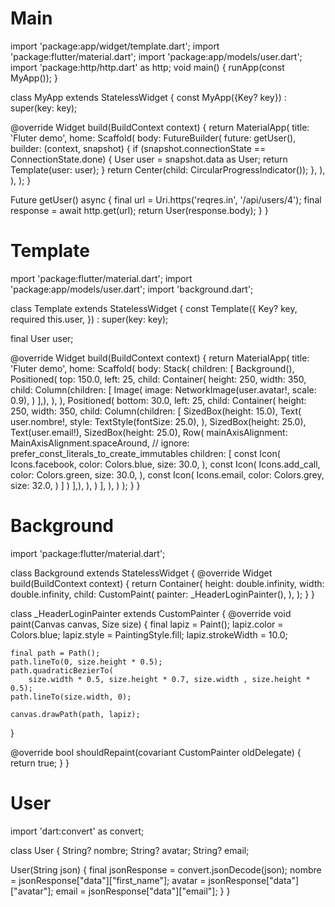 # Main

import 'package:app/widget/template.dart';
import 'package:flutter/material.dart';
import 'package:app/models/user.dart';
import 'package:http/http.dart' as http;
void main() {
  runApp(const MyApp());
}

class MyApp extends StatelessWidget {
  const MyApp({Key? key}) : super(key: key);

  @override
  Widget build(BuildContext context) {
    return MaterialApp(
      title: 'Fluter demo',
      home: Scaffold(
        body: FutureBuilder<User>(
          future: getUser(),
          builder: (context, snapshot) {
            if (snapshot.connectionState == ConnectionState.done) {
              User user = snapshot.data as User;
              return Template(user: user);
            }
            return Center(child: CircularProgressIndicator());
          },
        ),
      ),
    );
  }

  Future<User> getUser() async {
    final url = Uri.https('reqres.in', '/api/users/4');
    final response = await http.get(url);
    return User(response.body);
  }
}

# Template

mport 'package:flutter/material.dart';
import 'package:app/models/user.dart';
import 'background.dart';

class Template extends StatelessWidget {
  const Template({
    Key? key,
    required this.user,
  }) : super(key: key);

  final User user;

  @override
  Widget build(BuildContext context) {
    return MaterialApp(
      title: 'Fluter demo',
      home: Scaffold(
        body: Stack(
          children: [
            Background(),
            Positioned(
              top: 150.0,
              left: 25,
              child: Container(
                height: 250,
                width: 350,
                child: Column(children: [
                  Image(
                    image: NetworkImage(user.avatar!, scale: 0.9),
                    )
                ],),
              ),
            ),
            Positioned(
              bottom: 30.0,
              left: 25,
              child: Container(
                height: 250,
                width: 350,
                child: Column(children: [
                  SizedBox(height: 15.0),
                  Text(
                    user.nombre!,
                    style: TextStyle(fontSize: 25.0),
                  ),
                  SizedBox(height: 25.0),
                  Text(user.email!),
                  SizedBox(height: 25.0),
                  Row(
                    mainAxisAlignment: MainAxisAlignment.spaceAround,
                    // ignore: prefer_const_literals_to_create_immutables
                    children: [
                    const Icon(
                      Icons.facebook,
                      color: Colors.blue,
                      size: 30.0,
                    ),
                    const Icon(
                      Icons.add_call,
                      color: Colors.green,
                      size: 30.0,
                    ),
                    const Icon(
                      Icons.email,
                      color: Colors.grey,
                      size: 32.0,
                    )
                  ]
                  )
                ],),
              ),
            )
          ],
        ),
      )
    );
  }
}

# Background

import 'package:flutter/material.dart';


class Background extends StatelessWidget {
  @override
  Widget build(BuildContext context) {
    return Container(
      height: double.infinity,
      width: double.infinity,
      child: CustomPaint(
        painter: _HeaderLoginPainter(),
      ),
    );
  }
}

class _HeaderLoginPainter extends CustomPainter {
  @override
  void paint(Canvas canvas, Size size) {
    final lapiz = Paint();
    lapiz.color = Colors.blue;
    lapiz.style = PaintingStyle.fill;
    lapiz.strokeWidth = 10.0;

    final path = Path();
    path.lineTo(0, size.height * 0.5);
    path.quadraticBezierTo(
        size.width * 0.5, size.height * 0.7, size.width , size.height * 0.5);
    path.lineTo(size.width, 0);

    canvas.drawPath(path, lapiz);
  }

  @override
  bool shouldRepaint(covariant CustomPainter oldDelegate) {
    return true;
  }
}

# User

import 'dart:convert' as convert;

class User {
  String? nombre;
  String? avatar;
  String? email;

  User(String json) {
    final jsonResponse = convert.jsonDecode(json);
    nombre = jsonResponse["data"]["first_name"];
    avatar = jsonResponse["data"]["avatar"];
    email = jsonResponse["data"]["email"];
  }
}
